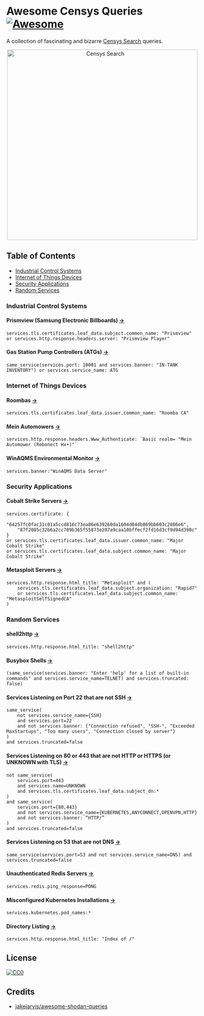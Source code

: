 # Awesome Censys Queries [![Awesome](https://awesome.re/badge.svg)](https://awesome.re)

A collection of fascinating and bizarre [Censys Search](https://search.censys.io) queries.

<!-- markdownlint-disable MD033 -->
<center>
    <img src="./images/search.censys.io.png" alt="Censys Search" width="500px" />
</center>
<!-- markdownlint-enable MD033 -->

## Table of Contents

- [Industrial Control Systems](#industrial-control-systems)
- [Internet of Things Devices](#internet-of-things-devices)
- [Security Applications](#security-applications)
- [Random Services](#random-services)

### Industrial Control Systems

#### Prismview (Samsung Electronic Billboards) [&#x2192;](https://search.censys.io/search?resource=hosts&q=services.tls.certificates.leaf_data.subject.common_name%3A+%22Prismview%22+or+services.http.response.headers.server%3A+%22Prismview+Player%22)

```dsl
services.tls.certificates.leaf_data.subject.common_name: "Prismview" or services.http.response.headers.server: "Prismview Player"
```

#### Gas Station Pump Controllers (ATGs) [&#x2192;](https://search.censys.io/search?resource=hosts&q=same_service%28services.port%3A+10001+and+services.banner%3A+%22IN-TANK+INVENTORY%22%29+or+services.service_name%3A+ATG)

```dsl
same_service(services.port: 10001 and services.banner: "IN-TANK INVENTORY") or services.service_name: ATG
```

### Internet of Things Devices

#### Roombas [&#x2192;](https://search.censys.io/search?resource=hosts&q=services.tls.certificates.leaf_data.issuer.common_name%3A+%22Roomba+CA%22)

```dsl
services.tls.certificates.leaf_data.issuer.common_name: "Roomba CA"
```

#### Mein Automowers [&#x2192;](https://search.censys.io/search?resource=hosts&q=services.http.response.headers.Www_Authenticate%3A+%60Basic+realm%3D+%22Mein+Automower+%28Robonect+Hx%2B%29%22%60)

```dsl
services.http.response.headers.Www_Authenticate: `Basic realm= "Mein Automower (Robonect Hx+)"`
```


#### WinAQMS Environmental Monitor [&#x2192;](https://search.censys.io/search?resource=hosts&sort=RELEVANCE&per_page=25&virtual_hosts=INCLUDE&q=services.banner%3A%22WinAQMS+Data+Server%22) 

```dsl
services.banner:"WinAQMS Data Server"
```

### Security Applications

#### Cobalt Strike Servers [&#x2192;](https://search.censys.io/search?resource=hosts&q=services.certificate%3A+%7B%2264257fc0fac31c01a5ccd816c73ea86e639260da1604d04db869bb603c2886e6%22%2C+%2287f2085c32b6a2cc709b365f55873e207a9caa10bffecf2fd16d3cf9d94d390c%22%7D+or+services.tls.certificates.leaf_data.issuer.common_name%3A+%22Major+Cobalt+Strike%22+or+services.tls.certificates.leaf_data.subject.common_name%3A+%22Major+Cobalt+Strike%22)

```dsl
services.certificate: {
    "64257fc0fac31c01a5ccd816c73ea86e639260da1604d04db869bb603c2886e6",
    "87f2085c32b6a2cc709b365f55873e207a9caa10bffecf2fd16d3cf9d94d390c"
}
or services.tls.certificates.leaf_data.issuer.common_name: "Major Cobalt Strike"
or services.tls.certificates.leaf_data.subject.common_name: "Major Cobalt Strike"
```

#### Metasploit Servers [&#x2192;](https://search.censys.io/search?resource=hosts&q=services.http.response.html_title%3A+%22Metasploit%22+and+%28services.tls.certificates.leaf_data.subject.organization%3A+%22Rapid7%22+or+services.tls.certificates.leaf_data.subject.common_name%3A+%22MetasploitSelfSignedCA%22%29)

```dsl
services.http.response.html_title: "Metasploit" and (
    services.tls.certificates.leaf_data.subject.organization: "Rapid7"
    or services.tls.certificates.leaf_data.subject.common_name: "MetasploitSelfSignedCA"
)
```

### Random Services

#### shell2http [&#x2192;](https://search.censys.io/search?resource=hosts&sort=RELEVANCE&per_page=25&virtual_hosts=INCLUDE&q=services.http.response.html_title%3A+%22shell2http%22&cursor=eyJBZnRlciI6WyIyMS4yOTIxMzEiLCJBaTJPMzhHWlRtN2ZrUTFCdERPOUp3PT0iXSwiUmV2ZXJzZSI6ZmFsc2UsIlNlZWQiOjB9)

```dsl
services.http.response.html_title: "shell2http"
```

#### Busybox Shells [&#x2192;](https://search.censys.io/search?resource=hosts&q=%28services.banner%3A+%22Enter+%27help%27+for+a+list+of+built-in+commands%22+and+services.truncated%3A+false%29+)

```dsl
(same_service(services.banner: "Enter 'help' for a list of built-in commands" and services.service_name=TELNET) and services.truncated: false)
```

#### Services Listening on Port 22 that are not SSH [&#x2192;](https://search.censys.io/search?resource=hosts&sort=RELEVANCE&per_page=25&virtual_hosts=EXCLUDE&q=same_service%28not+services.service_name%3D%7BSSH%7D+and+services.port%3D22+and+not+services.banner%3A+%7B%22Connection+refused%22%2C+%22SSH-%22%2C+%22Exceeded+MaxStartups%22%2C+%22Too+many+users%22%2C+%22Connection+closed+by+server%22%7D%29+and+services.truncated%3Dfalse)

```dsl
same_service(
    not services.service_name={SSH}
    and services.port=22 
    and not services.banner: {"Connection refused", "SSH-", "Exceeded MaxStartups", "Too many users", "Connection closed by server"}
)
and services.truncated=false
```

#### Services Listening on 80 or 443 that are not HTTP or HTTPS (or UNKNOWN with TLS) [&#x2192;](https://search.censys.io/search?resource=hosts&sort=RELEVANCE&per_page=25&virtual_hosts=EXCLUDE&q=not+same_service%28+services.port%3D443+and+services.name%3DUNKNOWN++and+services.tls.certificates.leaf_data.subject_dn%3A*+%29+and+same_service%28+++++services.port%3D%7B80%2C443%7D+++++and+not+services.service_name%3D%7BKUBERNETES%2CANYCONNECT%2COPENVPN%2CHTTP%7D++and+not+services.banner%3A+%E2%80%9CHTTP%2F%E2%80%9D+%29)

```dsl
not same_service(
    services.port=443
    and services.name=UNKNOWN
    and services.tls.certificates.leaf_data.subject_dn:*
) 
and same_service(
    services.port={80,443} 
    and not services.service_name={KUBERNETES,ANYCONNECT,OPENVPN,HTTP}
    and not services.banner: “HTTP/”
) 
and services.truncated=false
```

#### Services Listening on 53 that are not DNS [&#x2192;](https://search.censys.io/search?resource=hosts&sort=RANDOM&per_page=25&virtual_hosts=EXCLUDE&q=same_service%28services.port%3D53+and+not+services.service_name%3DDNS%29+and+services.truncated%3Dfalse)

```dsl
same_service(services.port=53 and not services.service_name=DNS) and services.truncated=false
```

#### Unauthenticated Redis Servers [&#x2192;](https://search.censys.io/search?resource=hosts&sort=RELEVANCE&per_page=25&virtual_hosts=EXCLUDE&q=services.redis.ping_response%3DPONG)

```dsl
services.redis.ping_response=PONG
```

#### Misconfigured Kubernetes Installations [&#x2192;](https://search.censys.io/search?resource=hosts&sort=RELEVANCE&per_page=25&virtual_hosts=EXCLUDE&q=services.kubernetes.pod_names%3A*)

```dsl
services.kubernetes.pod_names:*
```

#### Directory Listing [&#x2192;](https://search.censys.io/search?resource=hosts&sort=RELEVANCE&per_page=25&virtual_hosts=EXCLUDE&q=services.http.response.html_title%3A+%22Index+of+%2F%22)

```dsl
services.http.response.html_title: "Index of /"
```

## License

[![CC0](http://mirrors.creativecommons.org/presskit/buttons/88x31/svg/cc-zero.svg)](https://creativecommons.org/publicdomain/zero/1.0/)

## Credits

- [jakejarvis/awesome-shodan-queries](https://github.com/jakejarvis/awesome-shodan-queries)
